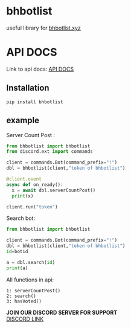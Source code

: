 # bhbotlist 
useful library for [bhbotlist.xyz](https://bhbotlist.xyz)

# API DOCS
Link to api docs: [API DOCS](https://docs.bhbotlist.xyz)

## Installation
```
pip install bhbotlist
```
## example 
Server Count Post :
```python
from bhbotlist import bhbotlist
from discord.ext import commands

client = commands.Bot(command_prefix="!") 
dbl = bhbotlist(client,"token of bhbotlist")

@client.event
async def on_ready():
  x = await dbl.serverCountPost()
  print(x)

client.run("token")
```

Search bot: 
```python
from bhbotlist import bhbotlist

client = commands.Bot(command_prefix="!") 
dbl = bhbotlist(client,"token of bhbotlist")
id=botid

a = dbl.search(id)
print(a)

```
All functions in api:
```angular2html
1: serverCountPost()
2: search()
3: hasVoted()
```


**JOIN OUR DISCORD SERVER FOR SUPPORT**\
[DISCORD LINK](https://bhbotlist.xyz/dc)

